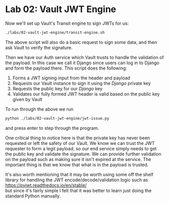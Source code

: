 # Lab 02: Vault JWT Engine

Now we'll set up Vault's Transit engine to sign JWTs for us:
```bash
./labs/02-vault-jwt-engine/transit-engine.sh
```
The above script will also do a basic request to sign some data, and then ask Vault to verify the signature.

Then we have our Auth service which Vault trusts to handle the validation of the payload. In this case we call it Django since users can log in to Django and form the payload there.
This script does the following:
1. Forms a JWT signing input from the header and payload
2. Requests our Vault instance to sign it using the *Django* private key
3. Requests the public key for our *Django* key
4. Validates our fully formed JWT header is valid based on the public key given by Vault

To run through the above we run 
```bash
python ./labs/02-vault-jwt-engine/jwt-issue.py
```
and press enter to step through the program.

One critical thing to notice here is that the private key has never been requested or left the safety of our Vault. We know we can trust the JWT requester to form a legit payload, so our end service simply needs to get the public key and validate the signature. We can provide further validation on the payload such as making sure it isn't expired at the service. The important thing is that we know that what is in the payload is trusted.

It's also worth mentioning that it may be worth using some off the shelf library for handling the JWT encode/decode/validation logic such as https://pyjwt.readthedocs.io/en/stable/  
but since it's fairly simple I felt that it was better to learn just doing the standard Python manually.
